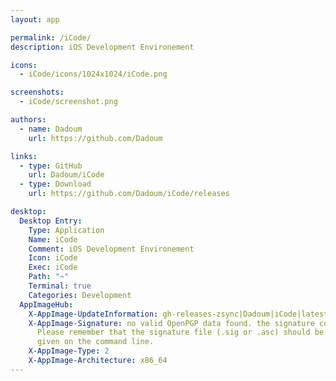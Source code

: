 ```yaml
---
layout: app

permalink: /iCode/
description: iOS Development Environement

icons:
  - iCode/icons/1024x1024/iCode.png

screenshots:
  - iCode/screenshot.png

authors:
  - name: Dadoum
    url: https://github.com/Dadoum

links:
  - type: GitHub
    url: Dadoum/iCode
  - type: Download
    url: https://github.com/Dadoum/iCode/releases

desktop:
  Desktop Entry:
    Type: Application
    Name: iCode
    Comment: iOS Development Environement
    Icon: iCode
    Exec: iCode
    Path: "~"
    Terminal: true
    Categories: Development
  AppImageHub:
    X-AppImage-UpdateInformation: gh-releases-zsync|Dadoum|iCode|latest|iCode-*x86_64.AppImage.zsync
    X-AppImage-Signature: no valid OpenPGP data found. the signature could not be verified.
      Please remember that the signature file (.sig or .asc) should be the first file
      given on the command line.
    X-AppImage-Type: 2
    X-AppImage-Architecture: x86_64
---
```


